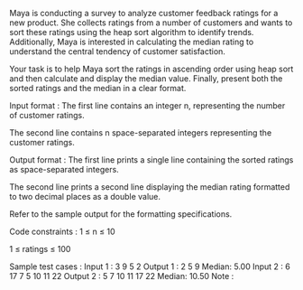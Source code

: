 Maya is conducting a survey to analyze customer feedback ratings for a new product. She collects ratings from a number of customers and wants to sort these ratings using the heap sort algorithm to identify trends. Additionally, Maya is interested in calculating the median rating to understand the central tendency of customer satisfaction.



Your task is to help Maya sort the ratings in ascending order using heap sort and then calculate and display the median value. Finally, present both the sorted ratings and the median in a clear format.

Input format :
The first line contains an integer n, representing the number of customer ratings.

The second line contains n space-separated integers representing the customer ratings.

Output format :
The first line prints a single line containing the sorted ratings as space-separated integers.

The second line prints a second line displaying the median rating formatted to two decimal places as a double value.



Refer to the sample output for the formatting specifications.

Code constraints :
1 ≤ n ≤ 10

1 ≤ ratings ≤ 100

Sample test cases :
Input 1 :
3
9 5 2
Output 1 :
2 5 9 
Median: 5.00
Input 2 :
6
17 7 5 10 11 22
Output 2 :
5 7 10 11 17 22 
Median: 10.50
Note :
